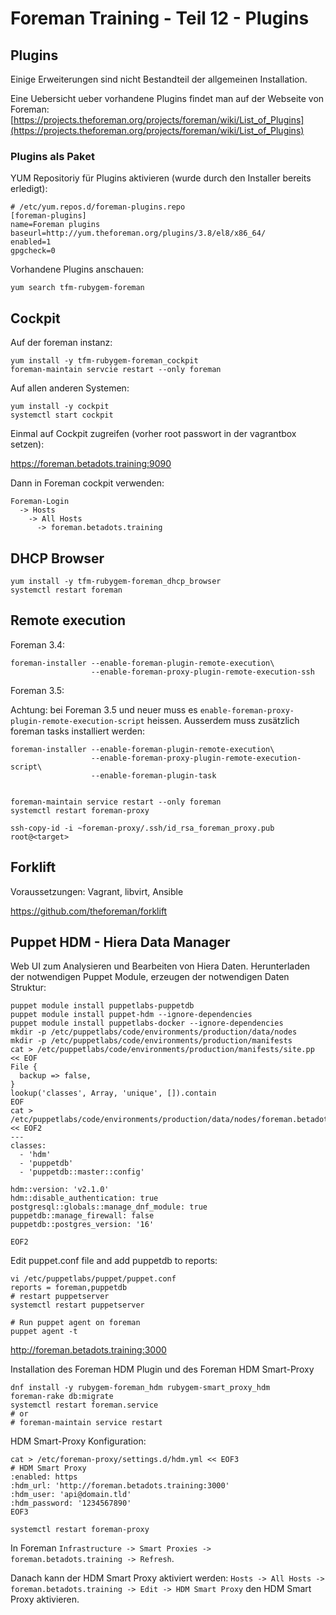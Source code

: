 # Foreman Training - Teil 12 - Plugins

## Plugins

Einige Erweiterungen sind nicht Bestandteil der allgemeinen Installation.

Eine Uebersicht ueber vorhandene Plugins findet man auf der Webseite von Foreman: [https://projects.theforeman.org/projects/foreman/wiki/List_of_Plugins](https://projects.theforeman.org/projects/foreman/wiki/List_of_Plugins)

### Plugins als Paket

YUM Repositoriy für Plugins aktivieren (wurde durch den Installer bereits erledigt):

    # /etc/yum.repos.d/foreman-plugins.repo
    [foreman-plugins]
    name=Foreman plugins
    baseurl=http://yum.theforeman.org/plugins/3.8/el8/x86_64/
    enabled=1
    gpgcheck=0

Vorhandene Plugins anschauen:

    yum search tfm-rubygem-foreman

## Cockpit

Auf der foreman instanz:

    yum install -y tfm-rubygem-foreman_cockpit
    foreman-maintain servcie restart --only foreman

Auf allen anderen Systemen:

    yum install -y cockpit
    systemctl start cockpit

Einmal auf Cockpit zugreifen (vorher root passwort in der vagrantbox setzen):

<https://foreman.betadots.training:9090>

Dann in Foreman cockpit verwenden:

    Foreman-Login
      -> Hosts
        -> All Hosts
          -> foreman.betadots.training

## DHCP Browser

    yum install -y tfm-rubygem-foreman_dhcp_browser
    systemctl restart foreman

## Remote execution

Foreman 3.4:

    foreman-installer --enable-foreman-plugin-remote-execution\
                      --enable-foreman-proxy-plugin-remote-execution-ssh

Foreman 3.5:

Achtung: bei Foreman 3.5 und neuer muss es `enable-foreman-proxy-plugin-remote-execution-script` heissen.
Ausserdem muss zusätzlich foreman tasks installiert werden:

    foreman-installer --enable-foreman-plugin-remote-execution\
                      --enable-foreman-proxy-plugin-remote-execution-script\
                      --enable-foreman-plugin-task


    foreman-maintain service restart --only foreman
    systemctl restart foreman-proxy

    ssh-copy-id -i ~foreman-proxy/.ssh/id_rsa_foreman_proxy.pub root@<target>

## Forklift

Voraussetzungen: Vagrant, libvirt, Ansible

<https://github.com/theforeman/forklift>

## Puppet HDM - Hiera Data Manager

Web UI zum Analysieren und Bearbeiten von Hiera Daten.
Herunterladen der notwendigen Puppet Module,
erzeugen der notwendigen Daten Struktur:

```shell
puppet module install puppetlabs-puppetdb
puppet module install puppet-hdm --ignore-dependencies
puppet module install puppetlabs-docker --ignore-dependencies
mkdir -p /etc/puppetlabs/code/environments/production/data/nodes
mkdir -p /etc/puppetlabs/code/environments/production/manifests
cat > /etc/puppetlabs/code/environments/production/manifests/site.pp << EOF
File {
  backup => false,
}
lookup('classes', Array, 'unique', []).contain
EOF
cat > /etc/puppetlabs/code/environments/production/data/nodes/foreman.betadots.training.yaml << EOF2
---
classes:
  - 'hdm'
  - 'puppetdb'
  - 'puppetdb::master::config'

hdm::version: 'v2.1.0'
hdm::disable_authentication: true
postgresql::globals::manage_dnf_module: true
puppetdb::manage_firewall: false
puppetdb::postgres_version: '16'

EOF2
```

Edit puppet.conf file and add puppetdb to reports:
```
vi /etc/puppetlabs/puppet/puppet.conf
reports = foreman,puppetdb
# restart puppetserver
systemctl restart puppetserver

# Run puppet agent on foreman
puppet agent -t
```

http://foreman.betadots.training:3000

Installation des Foreman HDM Plugin und des Foreman HDM Smart-Proxy

```shell
dnf install -y rubygem-foreman_hdm rubygem-smart_proxy_hdm
foreman-rake db:migrate
systemctl restart foreman.service
# or
# foreman-maintain service restart
```

HDM Smart-Proxy Konfiguration:

```shell
cat > /etc/foreman-proxy/settings.d/hdm.yml << EOF3
# HDM Smart Proxy
:enabled: https
:hdm_url: 'http://foreman.betadots.training:3000'
:hdm_user: 'api@domain.tld'
:hdm_password: '1234567890'
EOF3

systemctl restart foreman-proxy
```

In Foreman `Infrastructure -> Smart Proxies -> foreman.betadots.training -> Refresh`.

Danach kann der HDM Smart Proxy aktiviert werden:  `Hosts -> All Hosts -> foreman.betadots.training -> Edit -> HDM Smart Proxy` den HDM Smart Proxy aktivieren.
